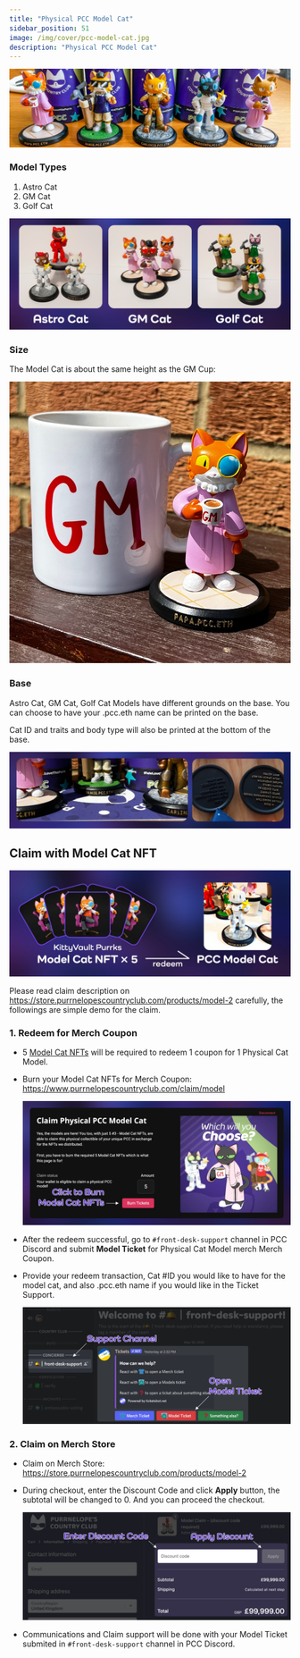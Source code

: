 ```yaml
---
title: "Physical PCC Model Cat"
sidebar_position: 51
image: /img/cover/pcc-model-cat.jpg
description: "Physical PCC Model Cat"
---
```


![](assets/pcc-model-cat.jpg)

### Model Types

1. Astro Cat
1. GM Cat
1. Golf Cat

![](assets/pcc-model-cat-types.jpg)

### Size

The Model Cat is about the same height as the GM Cup:

![](assets/pcc-model-cat-gm-cup.jpg)

### Base

Astro Cat, GM Cat, Golf Cat Models have different grounds on the base. You can choose to have your .pcc.eth name can be printed on the base.

Cat ID and traits and body type will also be printed at the bottom of the base.

![](assets/pcc-model-cat-base.jpg)

## Claim with Model Cat NFT

![](assets/pcc-model-cat-purrks-redeem.jpg)

Please read claim description on https://store.purrnelopescountryclub.com/products/model-2 carefully, the followings are simple demo for the claim.

### 1. Redeem for Merch Coupon

- 5 [Model Cat NFTs](../collections/kittyvault-purrks/3-model-cat.md) will be required to redeem 1 coupon for 1 Physical Cat Model.
- Burn your Model Cat NFTs for Merch Coupon: https://www.purrnelopescountryclub.com/claim/model

  ![](assets/pcc-model-cat-burn.jpg)

- After the redeem successful, go to `#front-desk-support` channel in PCC Discord and submit **Model Ticket** for Physical Cat Model merch Merch Coupon.
- Provide your redeem transaction, Cat #ID you would like to have for the model cat, and also .pcc.eth name if you would like in the Ticket Support.

  ![](assets/pcc-model-cat-ticket.jpg)

### 2. Claim on Merch Store

- Claim on Merch Store: https://store.purrnelopescountryclub.com/products/model-2
- During checkout, enter the Discount Code and click **Apply** button, the subtotal will be changed to 0. And you can proceed the checkout.

  ![](assets/pcc-model-cat-discount-code.jpg)

- Communications and Claim support will be done with your Model Ticket submited in `#front-desk-support` channel in PCC Discord.



